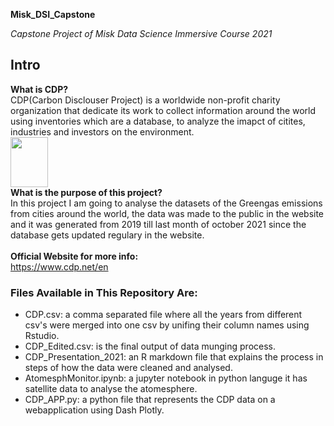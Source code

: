 



**Misk_DSI_Capstone**

*Capstone Project of Misk Data Science Immersive Course 2021*

## Intro
  
**What is CDP?**<br>
CDP(Carbon Disclouser Project) is a worldwide non-profit charity organization that dedicate its work to collect information around the world using inventories which are a database, to analyze the imapct of citites, industries and investors on the environment.<br>
<img src='https://data.cdp.net/api/assets/98850153-C0C6-4596-B90A-D06D040445BF?cdp.png'  width="60" height="80" /> <br>
**What is the purpose of this project?**<br>
In this project I am going to analyse the datasets of the Greengas emissions from cities around the world, the data was made to the public in the website and it was generated from 2019 till last month of october 2021 since the database gets updated regulary in the website.<br><br>
**Official Website for more info:** <br>
https://www.cdp.net/en <br>

### Files Available in This Repository Are:

- CDP.csv: a comma separated file where all the years from different csv's were merged into one csv by unifing their column names using Rstudio.
- CDP_Edited.csv: is the final output of data munging process.
- CDP_Presentation_2021: an R markdown file that explains the process in steps of how the data were cleaned and analysed.
- AtomesphMonitor.ipynb: a jupyter notebook in python languge it has satellite data to analyse the atomesphere.
- CDP_APP.py: a python file that represents the CDP data on a webapplication using Dash Plotly.




